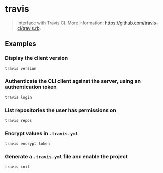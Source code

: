 # travis

> Interface with Travis CI. More information: <https://github.com/travis-ci/travis.rb>.

## Examples

### Display the client version

```bash
travis version
```

### Authenticate the CLI client against the server, using an authentication token

```bash
travis login
```

### List repositories the user has permissions on

```bash
travis repos
```

### Encrypt values in `.travis.yml`

```bash
travis encrypt token
```

### Generate a `.travis.yml` file and enable the project

```bash
travis init
```
